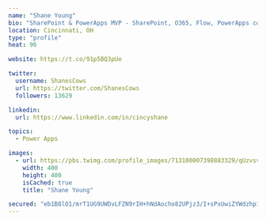 ```yaml
---
name: "Shane Young"
bio: "SharePoint & PowerApps MVP - SharePoint, O365, Flow, PowerApps consulting? @PowerApps911 | Pure Snark? You found it."
location: Cincinnati, OH
type: "profile"
heat: 96

website: https://t.co/91p5BQ3pUe

twitter:
  username: ShanesCows
  url: https://twitter.com/ShanesCows
  followers: 13629

linkedin:
  url: https://www.linkedin.com/in/cincyshane

topics:
  - Power Apps

images:
  - url: https://pbs.twimg.com/profile_images/713100007398883329/qUzvsvQ3_400x400.jpg
    width: 400
    height: 400
    isCached: true
    title: "Shane Young"

secured: "eb1B8lO1/mrT1UG9UWDvLFZN9rIH+hNdAocho82UPjz3/I+sPxUwiZYWdzhp1KXRR30j1159itUPJGkv591uPwj75H2+5nZlvLhHyZLx8o/LN/J8rQpUSyQ+vfwXearIfvAJn4mzdmbqE5lwNFA7mx0fA7SPLy1b8R+YAYyxP7gzp1rBzS8nK7DGbGr3uHsKYlku9WJWEHhUxtvmUaQjkio6pydow19Uvw14UuUYD1XMDXe29ItJcbvWNHy68UI+KKF0s8AiIwILAIUGDeBMELy+/vmjPoHxsjmLlbOSIFBmyXFpPOm77YCOm++97xQL272AMsPAqjF3nuCyT9NmiTeYAfjn/jMWDZRo45dLl70AGy0K+AqJSEtQMLRASG7uiDpf8aid6JDd0aohtkQydldeo7MrRhNbWgI4/mZ6yYk=;4rZ3JyJ6wkKFc6sNKRYSgQ=="
---
```


